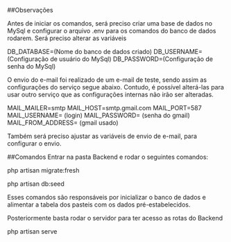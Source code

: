 ##Observações

Antes de iniciar os comandos, será preciso criar uma base de dados no MySql e configurar o arquivo .env para os comandos do banco de dados rodarem.
Será preciso alterar as variáveis

DB_DATABASE=(Nome do banco de dados criado)
DB_USERNAME=(Configuração de usuário do MySql)
DB_PASSWORD=(Configuração de senha do MySql)

O envio do e-mail foi realizado de um e-mail de teste, sendo assim as configurações do serviço segue abaixo. Contudo, é possível alterá-las para usar outro serviço que as configurações internas não irão ser alteradas.

MAIL_MAILER=smtp
MAIL_HOST=smtp.gmail.com
MAIL_PORT=587
MAIL_USERNAME= (login)
MAIL_PASSWORD= (senha do gmail)
MAIL_FROM_ADDRESS= (gmail usado)

Também será preciso ajustar as variáveis de envio de e-mail, para configurar o envio.

##Comandos
Entrar na pasta Backend e rodar o seguintes comandos:

php artisan migrate:fresh

php artisan db:seed

Esses comandos são responsáveis por inicializar o banco de dados e alimentar a tabela dos pasteis com os dados pré-estabelecidos.

Posteriormente basta rodar o servidor para ter acesso as rotas do Backend

php artisan serve
